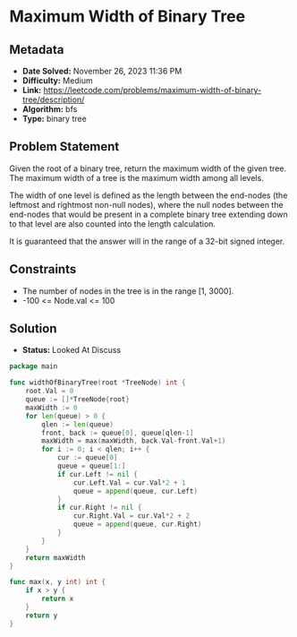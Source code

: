 # Maximum Width of Binary Tree

## Metadata

- **Date Solved:** November 26, 2023 11:36 PM
- **Difficulty:** Medium
- **Link:** https://leetcode.com/problems/maximum-width-of-binary-tree/description/
- **Algorithm:** bfs
- **Type:** binary tree

## Problem Statement

Given the root of a binary tree, return the maximum width of the given tree.
The maximum width of a tree is the maximum width among all levels.

The width of one level is defined as the length between the end-nodes (the leftmost and rightmost non-null nodes), where the null nodes between the end-nodes that would be present in a complete binary tree extending down to that level are also counted into the length calculation.

It is guaranteed that the answer will in the range of a 32-bit signed integer.

## Constraints

- The number of nodes in the tree is in the range [1, 3000].
- -100 <= Node.val <= 100

## Solution

- **Status:** Looked At Discuss


```go
package main

func widthOfBinaryTree(root *TreeNode) int {
	root.Val = 0
	queue := []*TreeNode{root}
	maxWidth := 0
	for len(queue) > 0 {
		qlen := len(queue)
		front, back := queue[0], queue[qlen-1]
		maxWidth = max(maxWidth, back.Val-front.Val+1)
		for i := 0; i < qlen; i++ {
			cur := queue[0]
			queue = queue[1:]
			if cur.Left != nil {
				cur.Left.Val = cur.Val*2 + 1
				queue = append(queue, cur.Left)
			}
			if cur.Right != nil {
				cur.Right.Val = cur.Val*2 + 2
				queue = append(queue, cur.Right)
			}
		}
	}
	return maxWidth
}

func max(x, y int) int {
	if x > y {
		return x
	}
	return y
}
```
